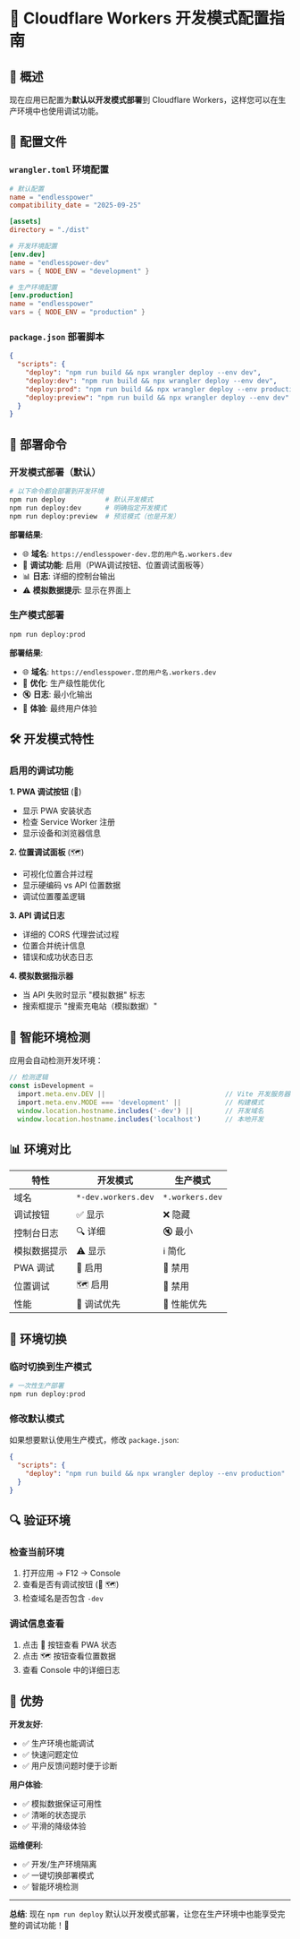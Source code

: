 # 🔧 Cloudflare Workers 开发模式配置指南

## 🎯 概述

现在应用已配置为**默认以开发模式部署**到 Cloudflare Workers，这样您可以在生产环境中也使用调试功能。

## 📁 配置文件

### `wrangler.toml` 环境配置

```toml
# 默认配置
name = "endlesspower"
compatibility_date = "2025-09-25"

[assets]
directory = "./dist"

# 开发环境配置
[env.dev]
name = "endlesspower-dev"
vars = { NODE_ENV = "development" }

# 生产环境配置  
[env.production]
name = "endlesspower"
vars = { NODE_ENV = "production" }
```

### `package.json` 部署脚本

```json
{
  "scripts": {
    "deploy": "npm run build && npx wrangler deploy --env dev",        // 默认：开发模式
    "deploy:dev": "npm run build && npx wrangler deploy --env dev",    // 开发模式
    "deploy:prod": "npm run build && npx wrangler deploy --env production", // 生产模式
    "deploy:preview": "npm run build && npx wrangler deploy --env dev"  // 预览：开发模式
  }
}
```

## 🚀 部署命令

### 开发模式部署（默认）
```bash
# 以下命令都会部署到开发环境
npm run deploy          # 默认开发模式
npm run deploy:dev      # 明确指定开发模式  
npm run deploy:preview  # 预览模式（也是开发）
```

**部署结果**:
- 🌐 **域名**: `https://endlesspower-dev.您的用户名.workers.dev`
- 🔧 **调试功能**: 启用（PWA调试按钮、位置调试面板等）
- 📊 **日志**: 详细的控制台输出
- ⚠️ **模拟数据提示**: 显示在界面上

### 生产模式部署
```bash
npm run deploy:prod
```

**部署结果**:
- 🌐 **域名**: `https://endlesspower.您的用户名.workers.dev`
- 🎯 **优化**: 生产级性能优化
- 🔇 **日志**: 最小化输出
- 🚀 **体验**: 最终用户体验

## 🛠️ 开发模式特性

### 启用的调试功能

**1. PWA 调试按钮** (🔧)
- 显示 PWA 安装状态
- 检查 Service Worker 注册
- 显示设备和浏览器信息

**2. 位置调试面板** (🗺️)  
- 可视化位置合并过程
- 显示硬编码 vs API 位置数据
- 调试位置覆盖逻辑

**3. API 调试日志**
- 详细的 CORS 代理尝试过程
- 位置合并统计信息
- 错误和成功状态日志

**4. 模拟数据指示器**
- 当 API 失败时显示 "模拟数据" 标志
- 搜索框提示 "搜索充电站（模拟数据）"

## 🎯 智能环境检测

应用会自动检测开发环境：

```typescript
// 检测逻辑
const isDevelopment = 
  import.meta.env.DEV ||                              // Vite 开发服务器
  import.meta.env.MODE === 'development' ||           // 构建模式
  window.location.hostname.includes('-dev') ||        // 开发域名
  window.location.hostname.includes('localhost')      // 本地开发
```

## 📊 环境对比

| 特性 | 开发模式 | 生产模式 |
|------|----------|----------|
| 域名 | `*-dev.workers.dev` | `*.workers.dev` |
| 调试按钮 | ✅ 显示 | ❌ 隐藏 |
| 控制台日志 | 🔍 详细 | 🔇 最小 |
| 模拟数据提示 | ⚠️ 显示 | ℹ️ 简化 |
| PWA 调试 | 🔧 启用 | 🚫 禁用 |
| 位置调试 | 🗺️ 启用 | 🚫 禁用 |
| 性能 | 🐌 调试优先 | 🚀 性能优先 |

## 🔄 环境切换

### 临时切换到生产模式
```bash
# 一次性生产部署
npm run deploy:prod
```

### 修改默认模式
如果想要默认使用生产模式，修改 `package.json`:

```json
{
  "scripts": {
    "deploy": "npm run build && npx wrangler deploy --env production"
  }
}
```

## 🔍 验证环境

### 检查当前环境
1. 打开应用 → F12 → Console
2. 查看是否有调试按钮 (🔧 🗺️)
3. 检查域名是否包含 `-dev`

### 调试信息查看
1. 点击 🔧 按钮查看 PWA 状态
2. 点击 🗺️ 按钮查看位置数据
3. 查看 Console 中的详细日志

## 🎉 优势

**开发友好**:
- ✅ 生产环境也能调试
- ✅ 快速问题定位
- ✅ 用户反馈问题时便于诊断

**用户体验**:
- ✅ 模拟数据保证可用性
- ✅ 清晰的状态提示
- ✅ 平滑的降级体验

**运维便利**:
- ✅ 开发/生产环境隔离
- ✅ 一键切换部署模式
- ✅ 智能环境检测

---

**总结**: 现在 `npm run deploy` 默认以开发模式部署，让您在生产环境中也能享受完整的调试功能！🎯
